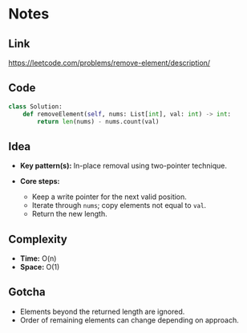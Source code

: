 # Notes

## Link
https://leetcode.com/problems/remove-element/description/

## Code
``` python
class Solution:
    def removeElement(self, nums: List[int], val: int) -> int:
        return len(nums) - nums.count(val)
```

## Idea

* **Key pattern(s):** In-place removal using two-pointer technique.
* **Core steps:**

  * Keep a write pointer for the next valid position.
  * Iterate through `nums`; copy elements not equal to `val`.
  * Return the new length.

## Complexity

* **Time:** O(n)
* **Space:** O(1)

## Gotcha

* Elements beyond the returned length are ignored.
* Order of remaining elements can change depending on approach.
